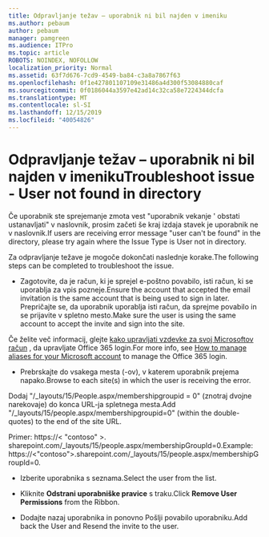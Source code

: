 ```yaml
---
title: Odpravljanje težav – uporabnik ni bil najden v imeniku
ms.author: pebaum
author: pebaum
manager: pamgreen
ms.audience: ITPro
ms.topic: article
ROBOTS: NOINDEX, NOFOLLOW
localization_priority: Normal
ms.assetid: 63f7d676-7cd9-4549-ba84-c3a8a7867f63
ms.openlocfilehash: 0f1e427801107109e31486a4d300f53084880caf
ms.sourcegitcommit: 0f0186044a3597e42ad14c32ca58e7224344dcfa
ms.translationtype: MT
ms.contentlocale: sl-SI
ms.lasthandoff: 12/15/2019
ms.locfileid: "40054826"
---
```

# <a name="troubleshoot-issue---user-not-found-in-directory"></a><span data-ttu-id="cafe9-102">Odpravljanje težav – uporabnik ni bil najden v imeniku</span><span class="sxs-lookup"><span data-stu-id="cafe9-102">Troubleshoot issue - User not found in directory</span></span>

<span data-ttu-id="cafe9-103">Če uporabnik ste sprejemanje zmota vest "uporabnik vekanje ' obstati ustanavljati" v naslovnik, prosim začeti še kraj izdaja stavek je uporabnik ne v naslovnik.</span><span class="sxs-lookup"><span data-stu-id="cafe9-103">If users are receiving error message "user can't be found" in the directory, please try again where the Issue Type is User not in directory.</span></span>

<span data-ttu-id="cafe9-104">Za odpravljanje težave je mogoče dokončati naslednje korake.</span><span class="sxs-lookup"><span data-stu-id="cafe9-104">The following steps can be completed to troubleshoot the issue.</span></span>

- <span data-ttu-id="cafe9-105">Zagotovite, da je račun, ki je sprejel e-poštno povabilo, isti račun, ki se uporablja za vpis pozneje.</span><span class="sxs-lookup"><span data-stu-id="cafe9-105">Ensure the account that accepted the email invitation is the same account that is being used to sign in later.</span></span> <span data-ttu-id="cafe9-106">Prepričajte se, da uporabnik uporablja isti račun, da sprejme povabilo in se prijavite v spletno mesto.</span><span class="sxs-lookup"><span data-stu-id="cafe9-106">Make sure the user is using the same account to accept the invite and sign into the site.</span></span> 

<span data-ttu-id="cafe9-107">Če želite več informacij, glejte [kako upravljati vzdevke za svoj Microsoftov račun</a> , da upravljate Office 365 login](https://support.microsoft.com/help/12407/microsoft-account-how-to-manage-aliases).</span><span class="sxs-lookup"><span data-stu-id="cafe9-107">For more info, see [How to manage aliases for your Microsoft account</a> to manage the Office 365 login](https://support.microsoft.com/help/12407/microsoft-account-how-to-manage-aliases).</span></span> 

- <span data-ttu-id="cafe9-108">Prebrskajte do vsakega mesta (-ov), v katerem uporabnik prejema napako.</span><span class="sxs-lookup"><span data-stu-id="cafe9-108">Browse to each site(s) in which the user is receiving the error.</span></span> 

<span data-ttu-id="cafe9-109">Dodaj "/_layouts/15/People.aspx/membershipgroupid = 0" (znotraj dvojne narekovaje) do konca URL-ja spletnega mesta.</span><span class="sxs-lookup"><span data-stu-id="cafe9-109">Add "/_layouts/15/people.aspx/membershipgroupid=0" (within the double-quotes) to the end of the site URL.</span></span> 

<span data-ttu-id="cafe9-110">Primer: https://< "contoso" >. sharepoint.com/_layouts/15/people.aspx/membershipGroupId=0.</span><span class="sxs-lookup"><span data-stu-id="cafe9-110">Example: https://<"contoso">.sharepoint.com/_layouts/15/people.aspx/membershipGroupId=0.</span></span>

- <span data-ttu-id="cafe9-111">Izberite uporabnika s seznama.</span><span class="sxs-lookup"><span data-stu-id="cafe9-111">Select the user from the list.</span></span>

- <span data-ttu-id="cafe9-112">Kliknite **Odstrani uporabniške pravice** s traku.</span><span class="sxs-lookup"><span data-stu-id="cafe9-112">Click **Remove User Permissions** from the Ribbon.</span></span> 
-  <span data-ttu-id="cafe9-113">Dodajte nazaj uporabnika in ponovno Pošlji povabilo uporabniku.</span><span class="sxs-lookup"><span data-stu-id="cafe9-113">Add back the User and Resend the invite to the user.</span></span>

